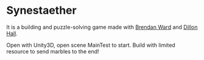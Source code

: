 # Synestaether
It is a building and puzzle-solving game made with [Brendan Ward](https://github.com/brndnwrd) and [Dillon Hall](https://github.com/jdillonh).

Open with Unity3D, open scene MainTest to start. Build with limited resource to send marbles to the end!
